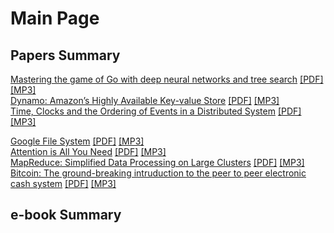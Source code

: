 # Main Page

## Papers Summary
[Mastering the game of Go with deep neural networks and tree search](https://sejongyoon.github.io/webpage/alphago/alphago.html) [[PDF]](https://sejongyoon.github.io/webpage/alphago/alphago.pdf) [[MP3]](https://sejongyoon.github.io/webpage/alphago/alphago.mp3)  
[Dynamo: Amazon’s Highly Available Key-value Store](https://sejongyoon.github.io/webpage/dynamo/dynamo.html) [[PDF]](https://sejongyoon.github.io/webpage/dynamo/dynamo.pdf) [[MP3]](https://sejongyoon.github.io/webpage/dynamo/dynamo.mp3)  
[Time, Clocks and the Ordering of Events in a Distributed System](https://sejongyoon.github.io/webpage/lamportclock/lamportclock.html) [[PDF]](https://sejongyoon.github.io/webpage/lamportclock/lamportclock.pdf) [[MP3]](https://sejongyoon.github.io/webpage/lamportclock/lamportclock.mp3)  

[Google File System](https://sejongyoon.github.io/webpage/gfs/gfs.html) [[PDF]](https://sejongyoon.github.io/webpage/gfs/gfs.pdf) [[MP3]](https://sejongyoon.github.io/webpage/gfs/gfs.mp3)  
[Attention is All You Need](https://sejongyoon.github.io/webpage/attention/attention.html) [[PDF]](https://sejongyoon.github.io/webpage/attention/attention.pdf) [[MP3]](https://sejongyoon.github.io/webpage/attention/attention.mp3)  
[MapReduce: Simplified Data Processing on Large Clusters](https://sejongyoon.github.io/webpage/mapreduce/mapreduce.html) [[PDF]](https://sejongyoon.github.io/webpage/mapreduce/mapreduce.pdf) [[MP3]](https://sejongyoon.github.io/webpage/mapreduce/mapreduce.mp3)  
[Bitcoin: The ground-breaking intruduction to the peer to peer electronic cash system](https://sejongyoon.github.io/webpage/bitcoin/bitcoin.html) [[PDF]](https://sejongyoon.github.io/webpage/bitcoin/bitcoin.pdf) [[MP3]](https://sejongyoon.github.io/webpage/bitcoin/bitcoin.mp3)    

## e-book Summary
